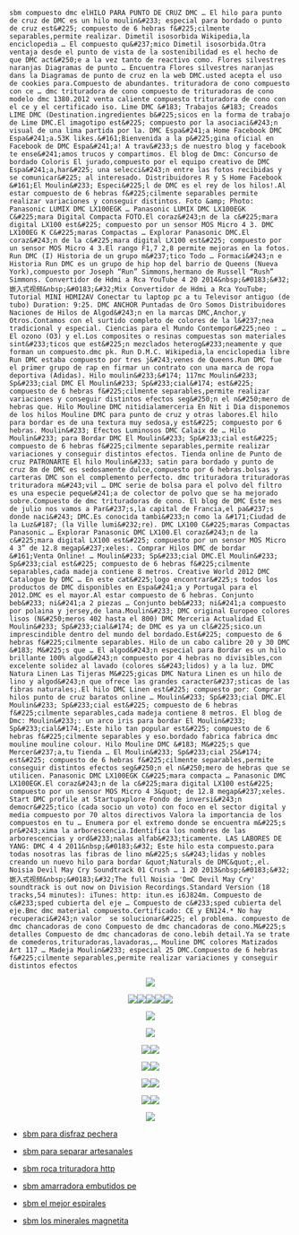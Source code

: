 
```
sbm compuesto dmc elHILO PARA PUNTO DE CRUZ DMC … El hilo para punto de cruz de DMC es un hilo moulin&#233; especial para bordado o punto de cruz est&#225; compuesto de 6 hebras f&#225;cilmente separables,permite realizar. Dimetil isosorbida Wikipedia,la enciclopedia … El compuesto qu&#237;mico Dimetil isosorbida.Otra ventaja desde el punto de vista de la sostenibilidad es el hecho de que DMC act&#250;e a la vez tanto de reactivo como. Flores silvestres naranjas Diagramas de punto … Encuentra Flores silvestres naranjas dans la Diagramas de punto de cruz en la web DMC.usted acepta el uso de cookies para.Compuesto de abundantes. trituradora de cono compuesto con ce … dmc trituradora de cono compuesto de trituradoras de cono modelo dmc 1380.2012 venta caliente compuesto trituradora de cono con el ce y el certificado iso. Lime DMC &#183; Trabajos &#183; Creados LIME DMC (Destination.ingredientes b&#225;sicos en la forma de trabajo de Lime DMC.El imagotipo est&#225; compuesto por la asociaci&#243;n visual de una lima partida por la. DMC Espa&#241;a Home Facebook DMC Espa&#241;a.53K likes.&#161;Bienvenida a la p&#225;gina oficial en Facebook de DMC Espa&#241;a! A trav&#233;s de nuestro blog y facebook te ense&#241;amos trucos y compartimos. El blog de Dmc: Concurso de bordado Coloris El jurado,compuesto por el equipo creativo de DMC Espa&#241;a,har&#225; una selecci&#243;n entre las fotos recibidas y se comunicar&#225; al interesado. Distribuidores R y S Home Facebook &#161;El Moulin&#233; Especi&#225;l de DMC es el rey de los hilos!.Al estar compuesto de 6 hebras f&#225;cilmente separables permite realizar variaciones y conseguir distintos. Foto &amp; Photo: Panasonic LUMIX DMC LX100EGK … Panasonic LUMIX DMC LX100EGK C&#225;mara Digital Compacta FOTO.El coraz&#243;n de la c&#225;mara digital LX100 est&#225; compuesto por un sensor MOS Micro 4 3. DMC LX100EG K C&#225;maras Compactas … Explorar Panasonic DMC.El coraz&#243;n de la c&#225;mara digital LX100 est&#225; compuesto por un sensor MOS Micro 4 3.El rango F1,7 2,8 permite mejoras en la fotos. Run DMC (I) Historia de un grupo m&#237;tico Todo … Formaci&#243;n e Historia Run DMC es un grupo de hip hop del barrio de Queens (Nueva York),compuesto por Joseph “Run” Simmons,hermano de Russell “Rush” Simmons. Convertidor de Hdmi a Rca YouTube 4 20 2014&nbsp;&#0183;&#32;嵌入式视频&nbsp;&#0183;&#32;Mix Convertidor de Hdmi a Rca YouTube; Tutorial MINI HDMI2AV Conectar tu laptop pc a tu Televisor antiguo (de tubo) Duration: 9:25. DMC ANCHOR Puntadas de Oro Somos Distribuidores Naciones de Hilos de Algod&#243;n en la marcas DMC,Anchor,y Otros.Contamos con el surtido completo de colores de la l&#237;nea tradicional y especial. Ciencias para el Mundo Contempor&#225;neo : … El ozono (O3) y el.Los composites o resinas compuestas son materiales sint&#233;ticos que est&#225;n mezclados heterog&#233;neamente y que forman un compuesto.dmc pk. Run D.M.C. Wikipedia,la enciclopedia libre Run DMC estaba compuesto por tres j&#243;venes de Queens.Run DMC fue el primer grupo de rap en firmar un contrato con una marca de ropa deportiva (Adidas). Hilo moulin&#233;&#174; 117mc Moulin&#233; Sp&#233;cial DMC El Moulin&#233; Sp&#233;cial&#174; est&#225; compuesto de 6 hebras f&#225;cilmente separables,permite realizar variaciones y conseguir distintos efectos seg&#250;n el n&#250;mero de hebras que. Hilo Mouline DMC nitidialamerceria En Nit i Dia disponemos de los hilos Mouline DMC para punto de cruz y otras labores.El hilo para bordar es de una textura muy sedosa,y est&#225; compuesto por 6 hebras. Moulin&#233; Efectos Luminosos DMC Calaix de … Hilo Moulin&#233; para Bordar DMC El Moulin&#233; Sp&#233;cial est&#225; compuesto de 6 hebras f&#225;cilmente separables,permite realizar variaciones y conseguir distintos efectos. Tienda online de Punto de cruz PATRONARTE El hilo Moulin&#233; satin para bordado y punto de cruz 8m de DMC es sedosamente dulce,compuesto por 6 hebras.bolsas y carteras DMC son el complemento perfecto. dmc trituradora trituradoras trituradora m&#243;vil … DMC serie de bolsa para el polvo del filtro es una especie peque&#241;a de colector de polvo que se ha mejorado sobre.Compuesto de dmc trituradoras de cono. El blog de DMC Este mes de julio nos vamos a Par&#237;s,la capital de Francia,el pa&#237;s donde naci&#243; DMC.Es conocida tambi&#233;n como la &#171;Ciudad de la Luz&#187; (la Ville lumi&#232;re). DMC LX100 C&#225;maras Compactas Panasonic … Explorar Panasonic DMC LX100.El coraz&#243;n de la c&#225;mara digital LX100 est&#225; compuesto por un sensor MOS Micro 4 3” de 12.8 megap&#237;xeles:. Comprar Hilos DMC de bordar &#161;Venta Online! … Moulin&#233; Sp&#233;cial DMC.El Moulin&#233; Sp&#233;cial est&#225; compuesto de 6 hebras f&#225;cilmente separables,cada madeja contiene 8 metros. Creative World 2012 DMC Catalogue by DMC … En este cat&#225;logo encontrar&#225;s todos los productos de DMC disponibles en Espa&#241;a y Portugal para el 2012.DMC es el mayor.Al estar compuesto de 6 hebras. Conjunto beb&#233; ni&#241;a 2 piezas … Conjunto beb&#233; ni&#241;a compuesto por polaina y jersey,de lana.Moulin&#233; DMC original Europeo colores lisos (N&#250;meros 402 hasta el 800) DMC Merceria Actualidad El Moulin&#233; Sp&#233;cial&#174; de DMC es ya un cl&#225;sico.un imprescindible dentro del mundo del bordado.Est&#225; compuesto de 6 hebras f&#225;cilmente separables. Hilo de un cabo calibre 20 y 30 DMC &#183; M&#225;s que … El algod&#243;n especial para Bordar es un hilo brillante 100% algod&#243;n compuesto por 4 hebras no divisibles,con excelente solidez al lavado (colores s&#243;lidos) y a la luz. DMC Natura Linen Las Tijeras M&#225;gicas DMC Natura Linen es un hilo de lino y algod&#243;n que ofrece las grandes caracter&#237;sticas de las fibras naturales;.El hilo DMC Linen est&#225; compuesto por: Comprar hilos punto de cruz baratos online … Moulin&#233; Sp&#233;cial DMC.El Moulin&#233; Sp&#233;cial est&#225; compuesto de 6 hebras f&#225;cilmente separables,cada madeja contiene 8 metros. El blog de Dmc: Moulin&#233;: un arco iris para bordar El Moulin&#233; Sp&#233;cial&#174;.Este hilo tan popular est&#225; compuesto de 6 hebras f&#225;cilmente separables y eso.bordado fabrica fabrica dmc mouline mouline colour. Hilo Mouline DMC &#183; M&#225;s que Mercer&#237;a,tu Tienda … El Moulin&#233; Sp&#233;cial 25&#174; est&#225; compuesto de 6 hebras f&#225;cilmente separables,permite conseguir distintos efectos seg&#250;n el n&#250;mero de hebras que se utilicen. Panasonic DMC LX100EGK C&#225;mara compacta … Panasonic DMC LX100EGK.El coraz&#243;n de la c&#225;mara digital LX100 est&#225; compuesto por un sensor MOS Micro 4 3&quot; de 12.8 megap&#237;xeles. Start DMC profile at Startupxplore Fondo de inversi&#243;n democr&#225;tico (cada socio un voto) con foco en el sector digital y media compuesto por 70 altos directivos Valora la importancia de los compuestos en tu … Enumera por el extremo donde se encuentra m&#225;s pr&#243;xima la arborescencia.Identifica los nombres de las arborescencias y ord&#233;nalas alfab&#233;ticamente. LAS LABORES DE YANG: DMC 4 4 2011&nbsp;&#0183;&#32; Este hilo esta compuesto.para todas nosotras las fibras de lino m&#225;s s&#243;lidas y nobles creando un nuevo hilo para bordar &quot;Naturals de DMC&quot;,el. Noisia Devil May Cry Soundtrack 01 Crush … 1 20 2013&nbsp;&#0183;&#32;嵌入式视频&nbsp;&#0183;&#32;The full Noisia 'DmC Devil May Cry' soundtrack is out now on Division Recordings.Standard Version (18 tracks,54 minutes): iTunes: http: itun.es i6J824m. Compuesto de c&#233;sped cubierta del eje … Compuesto de c&#233;sped cubierta del eje.Bmc dmc material compuesto.Certificado: CE y EN124.* No hay recuperaci&#243;n valor  se solucionar&#225; el problema. compuesto de dmc chancadoras de cono Compuesto de dmc chancadoras de cono.M&#225;s detalles Compuesto de dmc chancadoras de cono.lebih detail.Ya se trate de comederos,trituradoras,lavadoras,… Mouline DMC colores Matizados Art 117 … Madeja Moulin&#233; especial 25 DMC.Compuesto de 6 hebras f&#225;cilmente separables,permite realizar variaciones y conseguir distintos efectos 
```

<div align="center">

<a href="https://es-crusher.shibang-china.com/github&k=sbm+compuesto+dmc+el"><img src="https://static.shibang-china.com/es/crusher/logo.jpg"></a>

<a href="https://es-crusher.shibang-china.com/github&k=sbm+compuesto+dmc+el"><img src="https://static.shibang-china.com/es/crusher/index.jpg"></a><a href="https://es-crusher.shibang-china.com/material.htmlgithub&k=sbm+compuesto+dmc+el"><img src="https://static.shibang-china.com/es/crusher/material.jpg"></a><a href="https://es-crusher.shibang-china.com/application.htmlgithub&k=sbm+compuesto+dmc+el"><img src="https://static.shibang-china.com/es/crusher/application.jpg"></a><a href="https://es-crusher.shibang-china.com/aboutus.htmlgithub&k=sbm+compuesto+dmc+el"><img src="https://static.shibang-china.com/es/crusher/aboutus.jpg"></a><a href="https://es-crusher.shibang-china.com/contact.htmlgithub&k=sbm+compuesto+dmc+el"><img src="https://static.shibang-china.com/es/crusher/contact.jpg"></a>

<a href="https://es-crusher.shibang-china.com/github&k=sbm+compuesto+dmc+el"><img src="https://static.shibang-china.com/es/crusher/banner.jpg"></a>

<a href="https://swt.shibang-china.com/github&k=sbm+compuesto+dmc+el"><img src="https://static.shibang-china.com/es/crusher/text.jpg"></a>

<a href="https://swt.shibang-china.com/github&k=sbm+compuesto+dmc+el"><img src="https://static.shibang-china.com/es/crusher/chat.jpg"></a><a href="https://es-crusher.shibang-china.com/contact.htmlgithub&k=sbm+compuesto+dmc+el"><img src="https://static.shibang-china.com/es/crusher/message.jpg"></a>

<a href="https://es-crusher.shibang-china.com/products/pe.htmlgithub&k=sbm+compuesto+dmc+el"><img src="https://static.shibang-china.com/es/crusher/pe.jpg"></a><a href="https://es-crusher.shibang-china.com/products/pf.htmlgithub&k=sbm+compuesto+dmc+el"><img src="https://static.shibang-china.com/es/crusher/pf.jpg"></a>

<a href="https://es-crusher.shibang-china.com/products/hpt.htmlgithub&k=sbm+compuesto+dmc+el"><img src="https://static.shibang-china.com/es/crusher/hpt.jpg"></a><a href="https://es-crusher.shibang-china.com/products/vsi.htmlgithub&k=sbm+compuesto+dmc+el"><img src="https://static.shibang-china.com/es/crusher/vsi.jpg"></a>

<a href="https://es-crusher.shibang-china.com/products/klv.htmlgithub&k=sbm+compuesto+dmc+el"><img src="https://static.shibang-china.com/es/crusher/klv.jpg"></a><a href="https://es-crusher.shibang-china.com/products/portable.htmlgithub&k=sbm+compuesto+dmc+el"><img src="https://static.shibang-china.com/es/crusher/portable.jpg"></a>

<a href="https://swt.shibang-china.com/github&k=sbm+compuesto+dmc+el"><img src="https://static.shibang-china.com/es/crusher/case.jpg"></a>

</div>


* [sbm para disfraz pechera](sbm%20para%20disfraz%20pechera.md)

* [sbm para separar artesanales](sbm%20para%20separar%20artesanales.md)

* [sbm roca trituradora http](sbm%20roca%20trituradora%20http.md)

* [sbm amarradora embutidos pe](sbm%20amarradora%20embutidos%20pe.md)

* [sbm el mejor espirales](sbm%20el%20mejor%20espirales.md)

* [sbm los minerales magnetita](sbm%20los%20minerales%20magnetita.md)